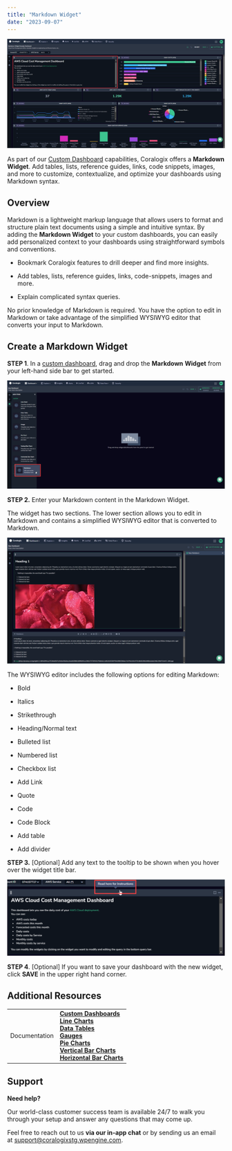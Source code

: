 ```yaml
---
title: "Markdown Widget"
date: "2023-09-07"
---
```


![](images/Custom-Dashboards-Markdown-Widget-Overview-1.png)

As part of our [Custom Dashboard](https://coralogixstg.wpengine.com/docs/custom-dashboards/) capabilities, Coralogix offers a **Markdown Widget**. Add tables, lists, reference guides, links, code snippets, images, and more to customize, contextualize, and optimize your dashboards using Markdown syntax.

## Overview

Markdown is a lightweight markup language that allows users to format and structure plain text documents using a simple and intuitive syntax. By adding the **Markdown Widget** to your custom dashboards, you can easily add personalized context to your dashboards using straightforward symbols and conventions.

- Bookmark Coralogix features to drill deeper and find more insights.

- Add tables, lists, reference guides, links, code-snippets, images and more.

- Explain complicated syntax queries.

No prior knowledge of Markdown is required. You have the option to edit in Markdown or take advantage of the simplified WYSIWYG editor that converts your input to Markdown.

## Create a Markdown Widget

**STEP 1**. In a [custom dashboard](https://coralogixstg.wpengine.com/docs/custom-dashboards/), drag and drop the **Markdown** **Widget** from your left-hand side bar to get started.

![](images/Custom-Dashboards-Markdown-Widget-Drag-and-Drop-1024x509.png)

**STEP 2.** Enter your Markdown content in the Markdown Widget.

The widget has two sections. The lower section allows you to edit in Markdown and contains a simplified WYSIWYG editor that is converted to Markdown.

![](images/Custom-Dashboards-Markdown-Widget-with-Image-and-Ordered-List-1024x591.png)

The WYSIWYG editor includes the following options for editing Markdown:

- Bold

- Italics

- Strikethrough

- Heading/Normal text

- Bulleted list

- Numbered list

- Checkbox list

- Add Link

- Quote

- Code

- Code Block

- Add table

- Add divider

**STEP 3.** \[Optional\] Add any text to the tooltip to be shown when you hover over the widget title bar.

![](images/Custom-Dashboards-Markdown-Widget-Tooltip-1024x357.png)

**STEP 4**. \[Optional\] If you want to save your dashboard with the new widget, click **SAVE** in the upper right hand corner.

## Additional Resources

<table><tbody><tr><td>Documentation</td><td><strong><a href="https://coralogixstg.wpengine.com/docs/custom-dashboards/">Custom Dashboards</a></strong><br><strong><a href="http://www.coralogixstg.wpengine.com/docs/custom-dashboards-line-charts">Line Charts</a><br><a href="http://www.coralogixstg.wpengine.com/docs/custom-dashboards-data-tables">Data Tables</a><br><a href="http://www.coralogixstg.wpengine.com/docs/custom-dashboards-gauges">Gauges</a><br><a href="http://www.coralogixstg.wpengine.com/docs/custom-dashboards-pie-charts">Pie Charts</a><br><a href="http://www.coralogixstg.wpengine.com/docs/custom-dashboards-bar-charts">Vertical Bar Charts</a></strong><br><a href="https://coralogixstg.wpengine.com/docs/horizontal-bar-charts/"><strong>Horizontal Bar Charts</strong></a></td></tr></tbody></table>

## Support

**Need help?**

Our world-class customer success team is available 24/7 to walk you through your setup and answer any questions that may come up.

Feel free to reach out to us **via our in-app chat** or by sending us an email at [support@coralogixstg.wpengine.com](mailto:support@coralogixstg.wpengine.com).
